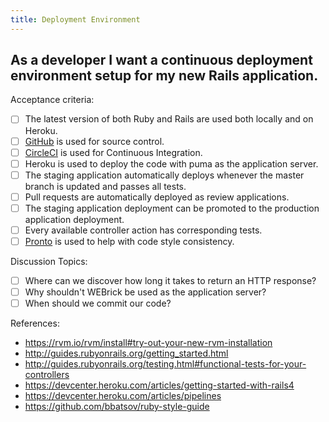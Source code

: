 ```yaml
---
title: Deployment Environment
---
```


## As a developer I want a continuous deployment environment setup for my new Rails application.

Acceptance criteria:
- [ ] The latest version of both Ruby and Rails are used both locally and on
  Heroku.
- [ ] [GitHub](https://github.com/AppFolioOnboarding) is used for source
  control.
- [ ] [CircleCI](https://circleci.com/) is used for Continuous Integration.
- [ ] Heroku is used to deploy the code with puma as the application server.
- [ ] The staging application automatically deploys whenever the master branch
  is updated and passes all tests.
- [ ] Pull requests are automatically deployed as review applications.
- [ ] The staging application deployment can be promoted to the production
  application deployment.
- [ ] Every available controller action has corresponding tests.
- [ ] [Pronto](https://github.com/mmozuras/pronto) is used to help with code
  style consistency.

Discussion Topics:
- [ ] Where can we discover how long it takes to return an HTTP response?
- [ ] Why shouldn't WEBrick be used as the application server?
- [ ] When should we commit our code?

References:
* https://rvm.io/rvm/install#try-out-your-new-rvm-installation
* http://guides.rubyonrails.org/getting_started.html
* http://guides.rubyonrails.org/testing.html#functional-tests-for-your-controllers
* https://devcenter.heroku.com/articles/getting-started-with-rails4
* https://devcenter.heroku.com/articles/pipelines
* https://github.com/bbatsov/ruby-style-guide
